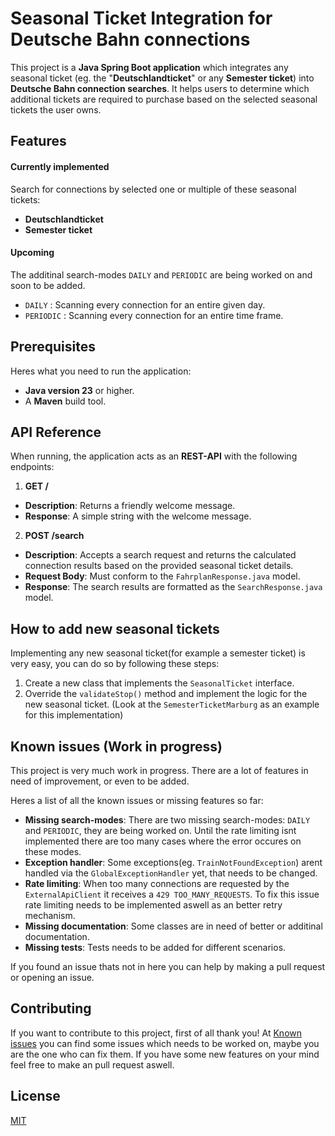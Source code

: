 # Seasonal Ticket Integration for Deutsche Bahn connections
This project is a **Java Spring Boot application** which integrates any seasonal ticket (eg. the "**Deutschlandticket**" or any **Semester ticket**) into **Deutsche Bahn connection searches**. It helps users to determine which additional tickets are required to purchase based on the selected seasonal tickets the user owns. 


## Features
#### Currently implemented
Search for connections by selected one or multiple of these seasonal tickets:
- **Deutschlandticket**
- **Semester ticket**

#### Upcoming
The additinal search-modes `DAILY` and `PERIODIC` are being worked on and soon to be added.
- `DAILY` : Scanning every connection for an entire given day.
- `PERIODIC` : Scanning every connection for an entire time frame.


## Prerequisites
Heres what you need to run the application:
- **Java version 23** or higher.
- A **Maven** build tool.

## API Reference

When running, the application acts as an **REST-API** with the following endpoints:
1. **GET /** 
- **Description**: Returns a friendly welcome message.
- **Response**: A simple string with the welcome message.

2. **POST /search** 
- **Description**: Accepts a search request and returns the calculated connection results based on the provided seasonal ticket details.
- **Request Body**: Must conform to the `FahrplanResponse.java` model.
- **Response**: The search results are formatted as the `SearchResponse.java` model.

## How to add new seasonal tickets
Implementing any new seasonal ticket(for example a semester ticket) is very easy, you can do so by following these steps:


1. Create a new class that implements the `SeasonalTicket` interface.
2. Override the `validateStop()` method and implement the logic for the new seasonal ticket. (Look at the `SemesterTicketMarburg` as an example for this implementation)
## Known issues (Work in progress)
This project is very much work in progress. There are a lot of features in need of improvement, or even to be added.

Heres a list of all the known issues or missing features so far:
- **Missing search-modes**: There are two missing search-modes: `DAILY` and `PERIODIC`, they are being worked on. Until the rate limiting isnt implemented there are too many cases where the error occures on these modes. 
- **Exception handler**: Some exceptions(eg. `TrainNotFoundException`) arent handled via the `GlobalExceptionHandler` yet, that needs to be changed.
- **Rate limiting**: When too many connections are requested by the `ExternalApiClient` it receives a `429 TOO_MANY_REQUESTS`. To fix this issue rate limiting needs to be implemented aswell as an better retry mechanism.
- **Missing documentation**: Some classes are in need of better or additinal documentation.
- **Missing tests**: Tests needs to be added for different scenarios.


If you found an issue thats not in here you can help by making a pull request or opening an issue.
## Contributing

If you want to contribute to this project, first of all thank you!
At [Known issues](#known-issues--work-in-progress-) you can find some issues which needs to be worked on, maybe you are the one who can fix them. If you have some new features on your mind feel free to make an pull request aswell.


## License

[MIT](https://choosealicense.com/licenses/mit/)
